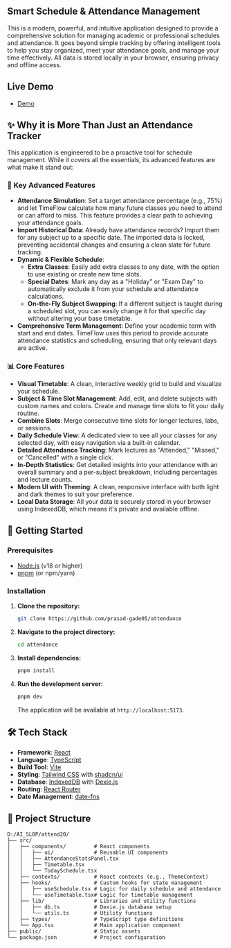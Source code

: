 ## Smart Schedule & Attendance Management

This is a modern, powerful, and intuitive application designed to provide a comprehensive solution for managing academic or professional schedules and attendance. It goes beyond simple tracking by offering intelligent tools to help you stay organized, meet your attendance goals, and manage your time effectively. All data is stored locally in your browser, ensuring privacy and offline access.

## Live Demo

- [Demo](https://prasad-gade05.github.io/attendance/)

## ✨ Why it is More Than Just an Attendance Tracker

This application is engineered to be a proactive tool for schedule management. While it covers all the essentials, its advanced features are what make it stand out:

### 🚀 Key Advanced Features

- **Attendance Simulation**: Set a target attendance percentage (e.g., 75%) and let TimeFlow calculate how many future classes you need to attend or can afford to miss. This feature provides a clear path to achieving your attendance goals.
- **Import Historical Data**: Already have attendance records? Import them for any subject up to a specific date. The imported data is locked, preventing accidental changes and ensuring a clean slate for future tracking.
- **Dynamic & Flexible Schedule**:
  - **Extra Classes**: Easily add extra classes to any date, with the option to use existing or create new time slots.
  - **Special Dates**: Mark any day as a "Holiday" or "Exam Day" to automatically exclude it from your schedule and attendance calculations.
  - **On-the-Fly Subject Swapping**: If a different subject is taught during a scheduled slot, you can easily change it for that specific day without altering your base timetable.
- **Comprehensive Term Management**: Define your academic term with start and end dates. TimeFlow uses this period to provide accurate attendance statistics and scheduling, ensuring that only relevant days are active.

### 📊 Core Features

- **Visual Timetable**: A clean, interactive weekly grid to build and visualize your schedule.
- **Subject & Time Slot Management**: Add, edit, and delete subjects with custom names and colors. Create and manage time slots to fit your daily routine.
- **Combine Slots**: Merge consecutive time slots for longer lectures, labs, or sessions.
- **Daily Schedule View**: A dedicated view to see all your classes for any selected day, with easy navigation via a built-in calendar.
- **Detailed Attendance Tracking**: Mark lectures as "Attended," "Missed," or "Cancelled" with a single click.
- **In-Depth Statistics**: Get detailed insights into your attendance with an overall summary and a per-subject breakdown, including percentages and lecture counts.
- **Modern UI with Theming**: A clean, responsive interface with both light and dark themes to suit your preference.
- **Local Data Storage**: All your data is securely stored in your browser using IndexedDB, which means it's private and available offline.

## 🚀 Getting Started

### Prerequisites

- [Node.js](https://nodejs.org/) (v18 or higher)
- [pnpm](https://pnpm.io/) (or npm/yarn)

### Installation

1. **Clone the repository:**
   ```bash
   git clone https://github.com/prasad-gade05/attendance
   ```
2. **Navigate to the project directory:**
   ```bash
   cd attendance
   ```
3. **Install dependencies:**
   ```bash
   pnpm install
   ```
4. **Run the development server:**
   ```bash
   pnpm dev
   ```
   The application will be available at `http://localhost:5173`.

## 🛠️ Tech Stack

- **Framework**: [React](https://reactjs.org/)
- **Language**: [TypeScript](https://www.typescriptlang.org/)
- **Build Tool**: [Vite](https://vitejs.dev/)
- **Styling**: [Tailwind CSS](https://tailwindcss.com/) with [shadcn/ui](https://ui.shadcn.com/)
- **Database**: [IndexedDB](https://developer.mozilla.org/en-US/docs/Web/API/IndexedDB_API) with [Dexie.js](https://dexie.org/)
- **Routing**: [React Router](https://reactrouter.com/)
- **Date Management**: [date-fns](https://date-fns.org/)

## 📂 Project Structure

```
D:/AI_SLOP/attend20/
├── src/
│   ├── components/         # React components
│   │   ├── ui/             # Reusable UI components
│   │   ├── AttendanceStatsPanel.tsx
│   │   ├── Timetable.tsx
│   │   └── TodaySchedule.tsx
│   ├── contexts/           # React contexts (e.g., ThemeContext)
│   ├── hooks/              # Custom hooks for state management
│   │   ├── useSchedule.tsx # Logic for daily schedule and attendance
│   │   └── useTimetable.tsx# Logic for timetable management
│   ├── lib/                # Libraries and utility functions
│   │   ├── db.ts           # Dexie.js database setup
│   │   └── utils.ts        # Utility functions
│   ├── types/              # TypeScript type definitions
│   └── App.tsx             # Main application component
├── public/                 # Static assets
└── package.json            # Project configuration
```

